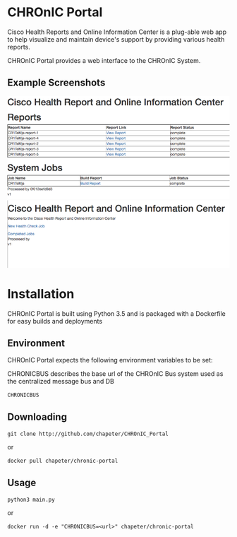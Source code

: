 # CHROnIC Portal

Cisco Health Reports and Online Information Center is a plug-able web app to help visualize and maintain device's support by providing various health reports.

CHROnIC Portal provides a web interface to the CHROnIC System.

## Example Screenshots
![](images/portal1.png)
![](images/portal2.png)

# Installation
CHROnIC Portal is built using Python 3.5 and is packaged with a Dockerfile for easy builds and deployments

## Environment
CHROnIC Portal expects the following environment variables to be set:

CHRONICBUS describes the base url of the CHROnIC Bus system used as the centralized message bus and DB

```
CHRONICBUS
```

## Downloading

```
git clone http://github.com/chapeter/CHROnIC_Portal
```

or

```
docker pull chapeter/chronic-portal
```

## Usage

```
python3 main.py
```

or

```
docker run -d -e "CHRONICBUS=<url>" chapeter/chronic-portal
```


